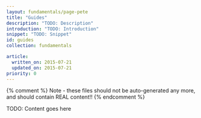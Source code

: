```yaml
---
layout: fundamentals/page-pete
title: "Guides"
description: "TODO: Description"
introduction: "TODO: Introduction"
snippet: "TODO: Snippet"
id: guides
collection: fundamentals

article:
  written_on: 2015-07-21
  updated_on: 2015-07-21
priority: 0
---
```


{% comment %}
Note - these files should not be auto-generated any more, and should contain
REAL content!!
{% endcomment %}

TODO: Content goes here

